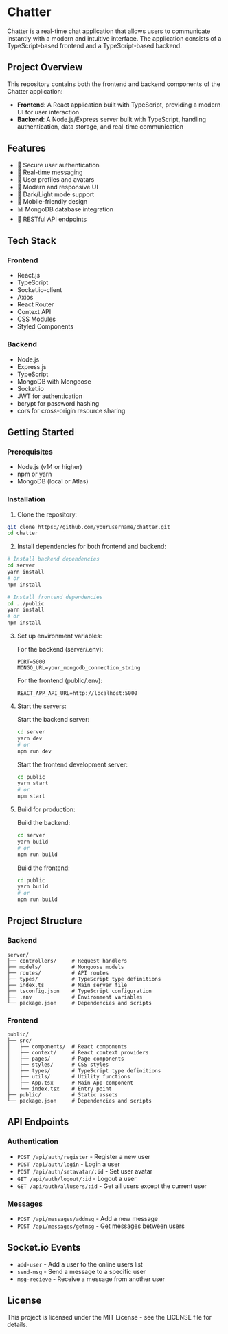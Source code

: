 # Chatter

Chatter is a real-time chat application that allows users to communicate instantly with a modern and intuitive interface. The application consists of a TypeScript-based frontend and a TypeScript-based backend.

## Project Overview

This repository contains both the frontend and backend components of the Chatter application:

- **Frontend**: A React application built with TypeScript, providing a modern UI for user interaction
- **Backend**: A Node.js/Express server built with TypeScript, handling authentication, data storage, and real-time communication

## Features

- 🔐 Secure user authentication
- 💬 Real-time messaging
- 👥 User profiles and avatars
- 🎨 Modern and responsive UI
- 🌙 Dark/Light mode support
- 📱 Mobile-friendly design
- 📊 MongoDB database integration
- 🔄 RESTful API endpoints

## Tech Stack

### Frontend
- React.js
- TypeScript
- Socket.io-client
- Axios
- React Router
- Context API
- CSS Modules
- Styled Components

### Backend
- Node.js
- Express.js
- TypeScript
- MongoDB with Mongoose
- Socket.io
- JWT for authentication
- bcrypt for password hashing
- cors for cross-origin resource sharing

## Getting Started

### Prerequisites

- Node.js (v14 or higher)
- npm or yarn
- MongoDB (local or Atlas)

### Installation

1. Clone the repository:
```bash
git clone https://github.com/yourusername/chatter.git
cd chatter
```

2. Install dependencies for both frontend and backend:
```bash
# Install backend dependencies
cd server
yarn install
# or
npm install

# Install frontend dependencies
cd ../public
yarn install
# or
npm install
```

3. Set up environment variables:

   For the backend (server/.env):
   ```
   PORT=5000
   MONGO_URL=your_mongodb_connection_string
   ```

   For the frontend (public/.env):
   ```
   REACT_APP_API_URL=http://localhost:5000
   ```

4. Start the servers:

   Start the backend server:
   ```bash
   cd server
   yarn dev
   # or
   npm run dev
   ```

   Start the frontend development server:
   ```bash
   cd public
   yarn start
   # or
   npm start
   ```

5. Build for production:

   Build the backend:
   ```bash
   cd server
   yarn build
   # or
   npm run build
   ```

   Build the frontend:
   ```bash
   cd public
   yarn build
   # or
   npm run build
   ```

## Project Structure

### Backend
```
server/
├── controllers/     # Request handlers
├── models/          # Mongoose models
├── routes/          # API routes
├── types/           # TypeScript type definitions
├── index.ts         # Main server file
├── tsconfig.json    # TypeScript configuration
├── .env             # Environment variables
└── package.json     # Dependencies and scripts
```

### Frontend
```
public/
├── src/
│   ├── components/  # React components
│   ├── context/     # React context providers
│   ├── pages/       # Page components
│   ├── styles/      # CSS styles
│   ├── types/       # TypeScript type definitions
│   ├── utils/       # Utility functions
│   ├── App.tsx      # Main App component
│   └── index.tsx    # Entry point
├── public/          # Static assets
└── package.json     # Dependencies and scripts
```

## API Endpoints

### Authentication
- `POST /api/auth/register` - Register a new user
- `POST /api/auth/login` - Login a user
- `POST /api/auth/setavatar/:id` - Set user avatar
- `GET /api/auth/logout/:id` - Logout a user
- `GET /api/auth/allusers/:id` - Get all users except the current user

### Messages
- `POST /api/messages/addmsg` - Add a new message
- `POST /api/messages/getmsg` - Get messages between users

## Socket.io Events

- `add-user` - Add a user to the online users list
- `send-msg` - Send a message to a specific user
- `msg-recieve` - Receive a message from another user

## License

This project is licensed under the MIT License - see the LICENSE file for details.